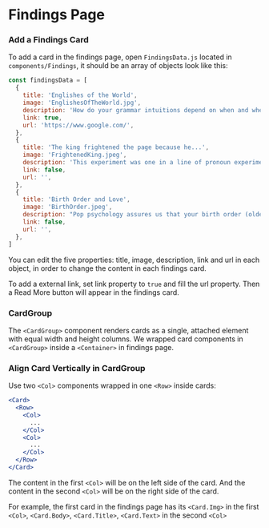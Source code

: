 # Findings Page

### Add a Findings Card

To add a card in the findings page, open `FindingsData.js` located in `components/Findings`, it should be an array of objects look like this:

```javascript
const findingsData = [
  {
    title: 'Englishes of the World',
    image: 'EnglishesOfTheWorld.jpg',
    description: 'How do your grammar intuitions depend on when and where you learned English? Participants took a short grammar quiz, which we are using to understand how grammar differs in different parts of the English-speaking world (USA, Ireland, Australia, etc.). We are also investigating how grammar is different for people who learn English later in life: Do they make different mistakes if their first language is German as opposed to Japanese?',
    link: true,
    url: 'https://www.google.com/',
  },
  {
    title: 'The king frightened the page because he...',
    image: 'FrightenedKing.jpeg',
    description: 'This experiment was one in a line of pronoun experiments, most of which were run on Amazon Mechanical Turk. Early summaries of the findings can be found here and here. This experiment was bundled into a larger paper on pronouns which will be published somewhere in 2013/2014. You can read a description of the paper, and find a link to the paper here.',
    link: false,
    url: '',
  },
  {
    title: 'Birth Order and Love',
    image: 'BirthOrder.jpeg',
    description: "Pop psychology assures us that your birth order (oldest, middle, youngest, only) has a major effect on your personality. Many books have been written on the subject. It might surprise you, then, that scientists are not only not sure how birth order affects personality, they are divided on the question of whether birth order has any effect on personality. In this study, we asked people about their own birth order and the birth order of their best friends and significant others, as well as the birth order of their parents. It turns out that people are slightly more likely to have a close friend or significant other/spouse of the same birth order. We think this suggests that birth order does in fact affect personality, though no doubt the debate will continue. It's important that the method we used -- especially the use of the Internet -- avoided some of the typical confounds of birth order studies.",
    link: false,
    url: '',
  },
]
```

You can edit the five properties: title, image, description, link and url in each object, in order to change the content in each findings card.

To add a external link, set link property to `true` and fill the url property. Then a Read More button will appear in the findings card.

### CardGroup

The `<CardGroup>` component renders cards as a single, attached element with equal width and height columns. We wrapped card components in `<CardGroup>` inside a `<Container>` in findings page.

### Align Card Vertically in CardGroup

Use two `<Col>` components wrapped in one `<Row>` inside cards:

```jsx
<Card>
  <Row>
    <Col>
      ...
    </Col>
    <Col>
      ...
    </Col>
  </Row>
</Card>
```

The content in the first `<Col>` will be on the left side of the card. And the content in the second `<Col>` will be on the right side of the card.

For example, the first card in the findings page has its `<Card.Img>` in the first `<Col>`, `<Card.Body>`, `<Card.Title>`, `<Card.Text>` in the second `<Col>`

